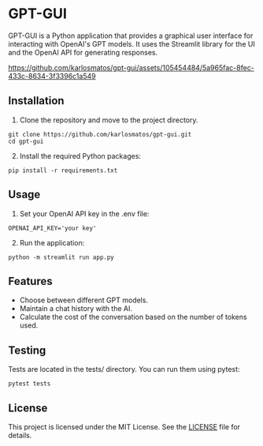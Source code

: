 # GPT-GUI

GPT-GUI is a Python application that provides a graphical user interface for interacting with OpenAI's GPT models. It uses the Streamlit library for the UI and the OpenAI API for generating responses.


https://github.com/karlosmatos/gpt-gui/assets/105454484/5a965fac-8fec-433c-8634-3f3396c1a549


## Installation

1. Clone the repository and move to the project directory.

```
git clone https://github.com/karlosmatos/gpt-gui.git
cd gpt-gui
```

2. Install the required Python packages:

```
pip install -r requirements.txt
```

## Usage

1. Set your OpenAI API key in the .env file:
```
OPENAI_API_KEY='your key'
```

2. Run the application:
```
python -m streamlit run app.py
```

## Features
- Choose between different GPT models.
- Maintain a chat history with the AI.
- Calculate the cost of the conversation based on the number of tokens used.

## Testing
Tests are located in the tests/ directory. You can run them using pytest:

```
pytest tests
```

## License
This project is licensed under the MIT License. See the [LICENSE](LICENCE) file for details.
